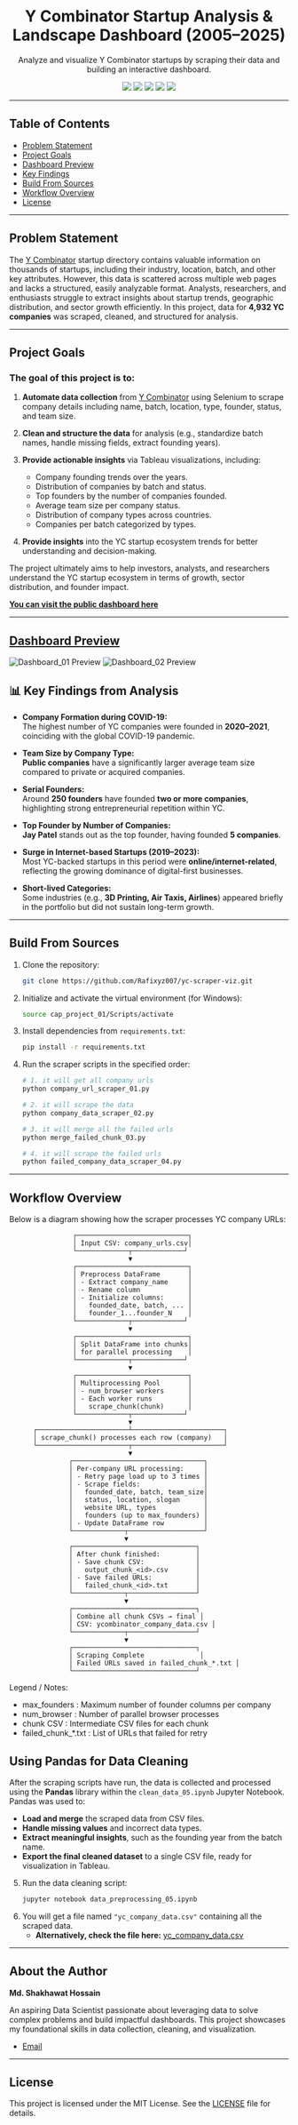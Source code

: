 <div align="center">

# Y Combinator Startup Analysis & Landscape Dashboard (2005–2025)


<p>Analyze and visualize Y Combinator startups by scraping their data and building an interactive dashboard.</p>

<p>
  <img src="https://img.shields.io/badge/Project%20Status-Completed-green?style=flat-square">
  <img src="https://img.shields.io/badge/Python-3.13-blue?style=flat-square">
  <img src="https://img.shields.io/badge/Selenium-4.34.2-red?style=flat-square">
  <img src="https://img.shields.io/badge/Pandas-2.3.1-informational?style=flat-square">
  <a href="https://public.tableau.com/app/profile/md.shakhawat.hossain7416/viz/StartupLandscapeDashboard20052025/StartupLandscapeDashboard20052025#1" target="_blank">
    <img src="https://img.shields.io/badge/Tableau-View-blue?style=flat-square&logo=tableau&logoColor=white">
  </a>
</p>

</div>


---

## Table of Contents
- [Problem Statement](#problem-statement)
- [Project Goals](#project-goals)
- [Dashboard Preview](#dashboard-preview)
- [Key Findings](#-key-findings-from-analysis)
- [Build From Sources](#build-from-sources)
- [Workflow Overview](#workflow-overview)
- [License](#license)

---

## Problem Statement

The [Y Combinator](https://www.ycombinator.com) startup directory contains valuable information on thousands of startups, including their industry, location, batch, and other key attributes. However, this data is scattered across multiple web pages and lacks a structured, easily analyzable format. Analysts, researchers, and enthusiasts struggle to extract insights about startup trends, geographic distribution, and sector growth efficiently.
In this project, data for **4,932 YC companies** was scraped, cleaned, and structured for analysis.


---

## Project Goals

### The goal of this project is to:

1.  **Automate data collection** from [Y Combinator](https://www.ycombinator.com/companies) using Selenium to scrape company details including name, batch, location, type, founder, status, and team size.

2.  **Clean and structure the data** for analysis (e.g., standardize batch names, handle missing fields, extract founding years).

3.  **Provide actionable insights** via Tableau visualizations, including:
    * Company founding trends over the years.
    * Distribution of companies by batch and status.
    * Top founders by the number of companies founded.
    * Average team size per company status.
    * Distribution of company types across countries.
    * Companies per batch categorized by types.

4.  **Provide insights** into the YC startup ecosystem trends for better understanding and decision-making.

The project ultimately aims to help investors, analysts, and researchers understand the YC startup ecosystem in terms of growth, sector distribution, and founder impact.

[**You can visit the public dashboard here**](https://public.tableau.com/app/profile/md.shakhawat.hossain7416/viz/StartupLandscapeDashboard20052025/StartupLandscapeDashboard20052025#1)

---

## [Dashboard Preview](https://public.tableau.com/app/profile/md.shakhawat.hossain7416/viz/StartupLandscapeDashboard20052025/StartupLandscapeDashboard20052025)

![Dashboard_01 Preview](https://github.com/Rafixyz007/yc-scraper-viz/blob/main/Yc_scraper/assets/dashboard_01.png)
![Dashboard_02 Preview](https://github.com/Rafixyz007/yc-scraper-viz/blob/main/Yc_scraper/assets/dashboard_02.png)


## 📊 Key Findings from Analysis

- **Company Formation during COVID-19:**  
  The highest number of YC companies were founded in **2020–2021**, coinciding with the global COVID-19 pandemic.  

- **Team Size by Company Type:**  
  **Public companies** have a significantly larger average team size compared to private or acquired companies.  

- **Serial Founders:**  
  Around **250 founders** have founded **two or more companies**, highlighting strong entrepreneurial repetition within YC.  

- **Top Founder by Number of Companies:**  
  **Jay Patel** stands out as the top founder, having founded **5 companies**.  

- **Surge in Internet-based Startups (2019–2023):**  
  Most YC-backed startups in this period were **online/internet-related**, reflecting the growing dominance of digital-first businesses.  

- **Short-lived Categories:**  
  Some industries (e.g., **3D Printing, Air Taxis, Airlines**) appeared briefly in the portfolio but did not sustain long-term growth.  

---

## Build From Sources

1.  Clone the repository:
    ```bash
    git clone https://github.com/Rafixyz007/yc-scraper-viz.git
    ```
2.  Initialize and activate the virtual environment (for Windows):
    ```bash
    source cap_project_01/Scripts/activate
    ```
3.  Install dependencies from `requirements.txt`:
    ```bash
    pip install -r requirements.txt
    ```
4.  Run the scraper scripts in the specified order:
    ```bash
    # 1. it will get all company urls
    python company_url_scraper_01.py 

    # 2. it will scrape the data
    python company_data_scraper_02.py 

    # 3. it will merge all the failed urls
    python merge_failed_chunk_03.py 

    # 4. it will scrape the failed urls
    python failed_company_data_scraper_04.py
    ```

---

## Workflow Overview

Below is a diagram showing how the scraper processes YC company URLs:

                    ┌────────────────────────────┐
                    │ Input CSV: company_urls.csv│
                    └─────────────┬─────────────┘
                                  ▼
                    ┌────────────────────────────┐
                    │ Preprocess DataFrame       │
                    │ - Extract company_name     │
                    │ - Rename column            │
                    │ - Initialize columns:      │
                    │   founded_date, batch, ... │
                    │   founder_1...founder_N    │
                    └─────────────┬─────────────┘
                                  ▼
                    ┌────────────────────────────┐
                    │ Split DataFrame into chunks│
                    │ for parallel processing    │
                    └─────────────┬─────────────┘
                                  ▼
                    ┌────────────────────────────┐
                    │ Multiprocessing Pool       │
                    │ - num_browser workers      │
                    │ - Each worker runs         │
                    │   scrape_chunk(chunk)      │
                    └─────────────┬─────────────┘
                                  ▼
          ┌───────────────────────┴───────────────────────┐
          │ scrape_chunk() processes each row (company)   │
          └───────────────────────┬───────────────────────┘
                                  ▼
                   ┌─────────────────────────────────┐
                   │ Per-company URL processing:     │
                   │ - Retry page load up to 3 times │
                   │ - Scrape fields:                │
                   │   founded_date, batch, team_size│
                   │   status, location, slogan      │
                   │   website URL, types            │
                   │   founders (up to max_founders) │
                   │ - Update DataFrame row          │
                   └─────────────┬───────────────────┘
                                 ▼
                   ┌───────────────────────────────┐
                   │ After chunk finished:         │
                   │ - Save chunk CSV:             │
                   │   output_chunk_<id>.csv       │
                   │ - Save failed URLs:           │
                   │   failed_chunk_<id>.txt       │
                   └─────────────┬─────────────────┘
                                 ▼
                   ┌───────────────────────────────┐
                   │ Combine all chunk CSVs → final │
                   │ CSV: ycombinator_company_data.csv │
                   └─────────────┬─────────────────┘
                                 ▼
                   ┌───────────────────────────────┐
                   │ Scraping Complete              │
                   │ Failed URLs saved in failed_chunk_*.txt │
                   └───────────────────────────────┘

Legend / Notes:
- max_founders : Maximum number of founder columns per company
- num_browser  : Number of parallel browser processes
- chunk CSV    : Intermediate CSV files for each chunk
- failed_chunk_*.txt : List of URLs that failed for retry


## Using Pandas for Data Cleaning
After the scraping scripts have run, the data is collected and processed using the **Pandas** library within the `clean_data_05.ipynb` Jupyter Notebook. Pandas was used to:
* **Load and merge** the scraped data from CSV files.
* **Handle missing values** and incorrect data types.
* **Extract meaningful insights**, such as the founding year from the batch name.
* **Export the final cleaned dataset** to a single CSV file, ready for visualization in Tableau.

5.  Run the data cleaning script:
    ```bash
    jupyter notebook data_preprocessing_05.ipynb
    ```
6.  You will get a file named `"yc_company_data.csv"` containing all the scraped data.
    * **Alternatively, check the file here:** [yc_company_data.csv](https://github.com/Rafixyz007/yc-scraper-viz/blob/main/capstone%20project%2001/source/yc_company_data.csv)

---


## About the Author
**Md. Shakhawat Hossain**

An aspiring Data Scientist passionate about leveraging data to solve complex problems and build impactful dashboards. This project showcases my foundational skills in data collection, cleaning, and visualization.

-   [Email](shakhawat430007@gmail.com)

---

## License

This project is licensed under the MIT License. See the [LICENSE](LICENSE) file for details.
